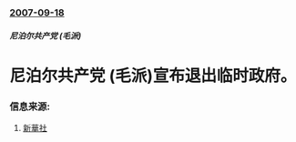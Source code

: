 ### [2007-09-18](/news/2007/09/18/index.md)

##### 尼泊尔共产党 (毛派)
# 尼泊尔共产党 (毛派)宣布退出临时政府。




### 信息来源:

1. [新華社](http://www.chinanews.com.cn/gj/yt/news/2007/09-18/1030188.shtml)
